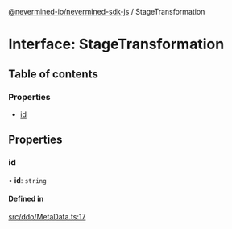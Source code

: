 [@nevermined-io/nevermined-sdk-js](../code-reference.md) / StageTransformation

# Interface: StageTransformation

## Table of contents

### Properties

- [id](StageTransformation.md#id)

## Properties

### id

• **id**: `string`

#### Defined in

[src/ddo/MetaData.ts:17](https://github.com/nevermined-io/sdk-js/blob/eda22b6/src/ddo/MetaData.ts#L17)
